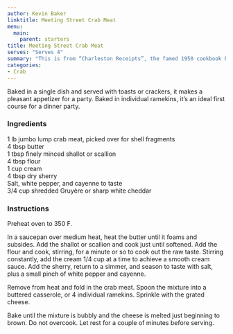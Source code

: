 ```yaml
---
author: Kevin Baker
linktitle: Meeting Street Crab Meat
menu:
  main:
    parent: starters
title: Meeting Street Crab Meat
serves: "Serves 4"
summary: "This is from “Charleston Receipts”, the famed 1950 cookbook by the Junior League of Charleston, SC. I’ve only made a few small changes to my own taste, but you’ll find this easy, quick and luxurious. "
categories:
- Crab
---
```

Baked in a single dish and served with toasts or crackers, it makes a pleasant appetizer for a party. Baked in individual ramekins, it’s an ideal first course for a dinner party.

### Ingredients

<div class="ingredient-list">

1 lb jumbo lump crab meat, picked over for shell fragments  
4 tbsp butter  
1 tbsp finely minced shallot or scallion  
4 tbsp flour  
1 cup cream  
4 tbsp dry sherry  
Salt, white pepper, and cayenne to taste  
3/4 cup shredded Gruyère or sharp white cheddar  

</div>

### Instructions

Preheat oven to 350 F.

In a saucepan over medium heat, heat the butter until it foams and subsides. Add the shallot or scallion and cook just until softened. Add the flour and cook, stirring, for a minute or so to cook out the raw taste. Stirring constantly, add the cream 1/4 cup at a time to achieve a smooth cream sauce. Add the sherry, return to a simmer, and season to taste with salt, plus a small pinch of white pepper and cayenne.

Remove from heat and fold in the crab meat. Spoon the mixture into a buttered casserole, or 4 individual ramekins. Sprinkle with the grated cheese.

Bake until the mixture is bubbly and the cheese is melted just beginning to brown. Do not overcook. Let rest for a couple of minutes before serving.